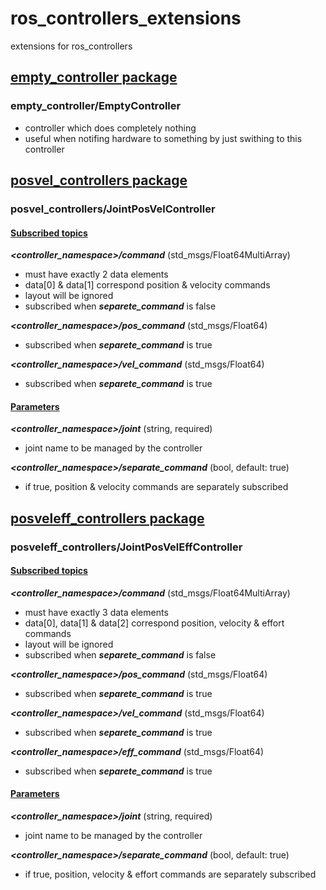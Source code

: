 # ros_controllers_extensions
extensions for ros_controllers

## [empty_controller package](empty_controller)
### empty_controller/EmptyController
* controller which does completely nothing
* useful when notifing hardware to something by just swithing to this controller

## [posvel_controllers package](posvel_controllers)
### posvel_controllers/JointPosVelController
#### <u>Subscribed topics</u>
___<controller_namespace>/command___ (std_msgs/Float64MultiArray)
* must have exactly 2 data elements
* data[0] & data[1] correspond position & velocity commands
* layout will be ignored
* subscribed when ___separete_command___ is false

___<controller_namespace>/pos_command___ (std_msgs/Float64)
* subscribed when ___separete_command___ is true

___<controller_namespace>/vel_command___ (std_msgs/Float64)
* subscribed when ___separete_command___ is true

#### <u>Parameters</u>
___<controller_namespace>/joint___ (string, required)
* joint name to be managed by the controller

___<controller_namespace>/separate_command___ (bool, default: true)
* if true, position & velocity commands are separately subscribed

## [posveleff_controllers package](posveleff_controllers)
### posveleff_controllers/JointPosVelEffController
#### <u>Subscribed topics</u>
___<controller_namespace>/command___ (std_msgs/Float64MultiArray)
* must have exactly 3 data elements
* data[0], data[1] & data[2] correspond position, velocity & effort commands
* layout will be ignored
* subscribed when ___separete_command___ is false

___<controller_namespace>/pos_command___ (std_msgs/Float64)
* subscribed when ___separete_command___ is true

___<controller_namespace>/vel_command___ (std_msgs/Float64)
* subscribed when ___separete_command___ is true

___<controller_namespace>/eff_command___ (std_msgs/Float64)
* subscribed when ___separete_command___ is true

#### <u>Parameters</u>
___<controller_namespace>/joint___ (string, required)
* joint name to be managed by the controller

___<controller_namespace>/separate_command___ (bool, default: true)
* if true, position, velocity & effort commands are separately subscribed